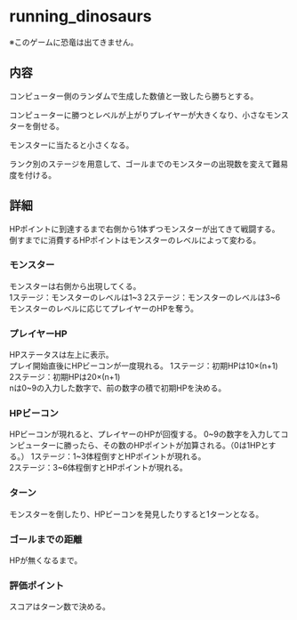 # running_dinosaurs
※このゲームに恐竜は出てきません。

## 内容
コンピューター側のランダムで生成した数値と一致したら勝ちとする。

コンピューターに勝つとレベルが上がりプレイヤーが大きくなり、小さなモンスターを倒せる。

モンスターに当たると小さくなる。

ランク別のステージを用意して、ゴールまでのモンスターの出現数を変えて難易度を付ける。

## 詳細
HPポイントに到達するまで右側から1体ずつモンスターが出てきて戦闘する。  
倒すまでに消費するHPポイントはモンスターのレベルによって変わる。

### モンスター
モンスターは右側から出現してくる。  
1ステージ：モンスターのレベルは1~3
2ステージ：モンスターのレベルは3~6
モンスターのレベルに応じてプレイヤーのHPを奪う。

### プレイヤーHP
HPステータスは左上に表示。  
プレイ開始直後にHPビーコンが一度現れる。
1ステージ：初期HPは10×(n+1)  
2ステージ：初期HPは20×(n+1)  
nは0~9の入力した数字で、前の数字の積で初期HPを決める。

### HPビーコン
HPビーコンが現れると、プレイヤーのHPが回復する。
0~9の数字を入力してコンピューターに勝ったら、その数のHPポイントが加算される。（0は1HPとする。）
1ステージ：1~3体程倒すとHPポイントが現れる。  
2ステージ：3~6体程倒すとHPポイントが現れる。  

### ターン
モンスターを倒したり、HPビーコンを発見したりすると1ターンとなる。

### ゴールまでの距離
HPが無くなるまで。

### 評価ポイント
スコアはターン数で決める。